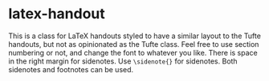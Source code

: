 # latex-handout

This is a class for LaTeX handouts styled to have a similar layout to the Tufte handouts, but not as opinionated as the Tufte class. Feel free to use section numbering or not, and change the font to whatever you like. There is space in the right margin for sidenotes. 
Use `\sidenote{}` for sidenotes. Both sidenotes and footnotes can be used.
